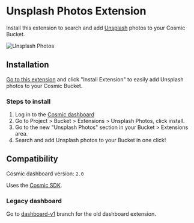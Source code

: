 # Unsplash Photos Extension
Install this extension to search and add [Unsplash](https://unsplash.com) photos to your Cosmic Bucket.

![Unsplash Photos](https://imgix.cosmicjs.com/62b11940-e455-11ed-ae1d-5deea67677ad-unsplash-screenshot.png?w=2000&auto=format&mask=corners&corner-radius=60,60,60,60)
## Installation
[Go to this extension](https://www.cosmicjs.com/marketplace/extensions/unsplash-photos) and click "Install Extension" to easily add Unsplash photos to your Cosmic Bucket.

### Steps to install

1. Log in to the [Cosmic dashboard](https://www.cosmicjs.com/login)
2. Go to Project > Bucket > Extensions > Unsplash Photos, click install.
3. Go to the new "Unsplash Photos" section in your Bucket > Extensions area.
4. Search and add Unsplash photos to your Bucket in one click!


## Compatibility
Cosmic dashboard version: `2.0`

Uses the [Cosmic SDK](https://www.npmjs.com/package/@cosmicjs/sdk).

### Legacy dashboard
Go to [dashboard-v1](https://github.com/cosmicjs/unsplash-extension/tree/dashboard-v1) branch for the old dashboard extension.
